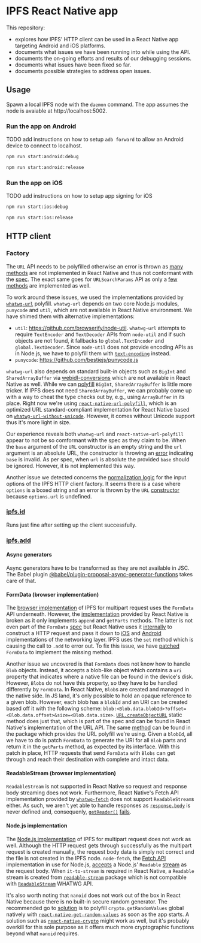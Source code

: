 # IPFS React Native app

This repository:
- explores how IPFS' HTTP client can be used in a React Native app targeting Android and iOS platforms.
- documents what issues we have been running into while using the API.
- documents the on-going efforts and results of our debugging sessions.
- documents what issues have been fixed so far.
- documents possible strategies to address open issues.

## Usage

Spawn a local IPFS node with the `daemon` command. The app assumes the node is avaiable at http://localhost:5002.

### Run the app on Android

TODO add instructions on how to setup `adb forward` to allow an Android device to connect to localhost.

```sh
npm run start:android:debug
```
```sh
npm run start:android:release
```

### Run the app on iOS

TODO add instructions on how to setup app signing for iOS

```sh
npm run start:ios:debug
```
```sh
npm run start:ios:release
```

## HTTP client

### Factory

The `URL` API needs to be polyfilled otherwise an error is thrown as [many methods](https://github.com/facebook/react-native/blob/cd347a7e0ed29ae1049e041fcb34588e1aac76f9/Libraries/Blob/URL.js#L115) are not implemented in React Native and thus not conformant with the [spec](https://url.spec.whatwg.org). The exact same goes for `URLSearchParams` API as only a [few methods](https://github.com/facebook/react-native/blob/cd347a7e0ed29ae1049e041fcb34588e1aac76f9/Libraries/Blob/URL.js#L56) are implemented as well.

To work around these issues, we used the implementations provided by [`whatwg-url`](https://github.com/jsdom/whatwg-url) polyfill. `whatwg-url` depends on two core Node.js modules, `punycode` and `util`, which are not available in React Native environment. We have shimed them with alternative implementations:

- `util`: https://github.com/browserify/node-util. `whatwg-url` attempts to require `TextEncoder` and `TextDecoder` APIs from `node-util` and if such objects are not found, it fallbacks to `global.TextEncoder` and `global.TextDecoder`. Since `node-util` does not provide encoding APIs as in Node.js, we have to polyfill them with [`text-encoding`](https://github.com/inexorabletash/text-encoding) instead.
- `punycode`: https://github.com/bestiejs/punycode.js

`whatwg-url` also depends on standard built-in objects such as `BigInt` and `SharedArrayBuffer` via [webidl-conversions](https://github.com/jsdom/webidl-conversions) which are not available in React Native as well. While we can [polyfill](https://github.com/peterolson/BigInteger.js) `BigInt`, `SharedArrayBuffer` is little more tricker. If IPFS does not need `SharedArrayBuffer`, we can probably come up with a way to cheat the type checks out by, e.g., using `ArrayBuffer` in its place. Right now we're using [`react-native-url-polyfill`](https://github.com/charpeni/react-native-url-polyfill), which is an optimized URL standard-compliant implementation for React Native based on [`whatwg-url-without-unicode`](https://github.com/charpeni/whatwg-url). However, it comes without Unicode support thus it's more light in size.

Our experience reveals both `whatwg-url` and `react-native-url-polyfill` appear to not be so comformant with the spec as they claim to be. When the `base` argument of the `URL` constructor is an empty string and the `url` argument is an absolute URL, the constructor is throwing an [error](https://github.com/charpeni/whatwg-url/blob/f934c822a2598ecef25ca7b224e96c29f7e52c65/lib/URL-impl.js#L15) indicating `base` is invalid. As per spec, when `url` is absolute the provided `base` should be ignored. However, it is not implemented this way.

Another issue we detected concerns the [normalization logic](https://github.com/ipfs/js-ipfs/blob/3ff833db6444a3e931db9b76bf74c3420e57ee02/packages/ipfs-http-client/src/lib/core.js#L21) for the input options of the IPFS HTTP client factory. It seems there is a case where `options` is a boxed string and an error is thrown by the `URL` [constructor](https://github.com/ipfs/js-ipfs/blob/3ff833db6444a3e931db9b76bf74c3420e57ee02/packages/ipfs-http-client/src/lib/core.js#L28) because `options.url` is undefined.

### [ipfs.id](https://github.com/ipfs/js-ipfs/blob/master/docs/core-api/MISCELLANEOUS.md#ipfsidoptions)

Runs just fine after setting up the client successfully.

### [ipfs.add](https://github.com/ipfs/js-ipfs/blob/master/docs/core-api/FILES.md#ipfsadddata-options)

#### Async generators

Async generators have to be transformed as they are not available in JSC. The Babel plugin [@babel/plugin-proposal-async-generator-functions](https://babeljs.io/docs/en/babel-plugin-proposal-async-generator-functions) takes care of that.

#### FormData (browser implementation)

The [browser implementation](https://github.com/ipfs/js-ipfs/blob/3ff833db6444a3e931db9b76bf74c3420e57ee02/packages/ipfs-http-client/src/lib/multipart-request.browser.js) of IPFS for multipart request uses the `FormData` API underneath. However, the [implementation](https://github.com/facebook/react-native/blob/cd347a7e0ed29ae1049e041fcb34588e1aac76f9/Libraries/Network/FormData.js#L51) provided by React Native is broken as it only implements `append` and `getParts` methods. The latter is not even part of the `FormData` [spec](https://xhr.spec.whatwg.org/#interface-formdata) but React Native uses it [internally](https://github.com/facebook/react-native/blob/61cfa97067eec6d33c23670ae2128348fcff5d1b/Libraries/Network/convertRequestBody.js#L34) to construct a HTTP request and pass it down to [iOS](https://github.com/facebook/react-native/blob/61cfa97067eec6d33c23670ae2128348fcff5d1b/Libraries/Network/RCTNetworking.ios.js) and [Android](https://github.com/facebook/react-native/blob/61cfa97067eec6d33c23670ae2128348fcff5d1b/Libraries/Network/RCTNetworking.android.js) implementations of the networking layer. IPFS uses the `set` method which is causing the call to `.add` to error out. To fix this issue, we have [patched](patches/react-native+0.63.2.patch) `FormData` to implement the missing method. 

Another issue we uncovered is that `FormData` does not know how to handle `Blob` objects. Instead, it accepts a blob-like object which contains a `uri` property that indicates where a native file can be found in the device's disk. However, `Blob`s do not have this property, so they have to be handled differently by `FormData`. In React Native, `Blob`s are created and managed in the native side. In JS land, it's only possible to hold an opaque reference to a given blob. However, each blob has a `blobId` and an URI can be created based off it with the following scheme: `blob:<Blob.data.blobId>?offset=<Blob.data.offset>&size=<Blob.data.size>`. [`URL.createObjectURL`](https://github.com/facebook/react-native/blob/4409642811c787052e0baeb92e2679a96002c1e3/Libraries/Blob/URL.js#L118) static method does just that, which is part of the spec and can be found in React Native's implementation of the URL API. The same [method](https://github.com/charpeni/react-native-url-polyfill/blob/c32cbdc97fb6569edd6d941c3600196debeb0ad5/js/URL.js#L45) can be found in the package which provides the URL polyfill we're using. Given a `blobId`, all we have to do is patch `FormData` to generate the URI for all `Blob` parts and return it in the `getParts` method, as expected by its interface. With this patch in place, HTTP requests that send `FormData` with `Blobs` can get through and reach their destination with complete and intact data. 

#### ReadableStream (browser implementation)

`ReadableStream` is not supported in React Native so request and response body streaming does not work. Furthermore, React Native's Fetch API implementation provided by [`whatwg-fetch`](https://github.com/github/fetch) does not support `ReadableStream`s either. As such, we aren't yet able to handle responses as [`response.body`](https://developer.mozilla.org/en-US/docs/Web/API/Response#Body_Interface_Properties) is never defined and, consequenly, [`getReader()`](https://developer.mozilla.org/en-US/docs/Web/API/ReadableStream/getReader) [fails](https://github.com/ipfs/js-ipfs-utils/blob/78edc8b4129f0acd37a3d275bdd8a7a9ff989b5c/src/http.js#L297).

#### Node.js implementation

The [Node.js implementation](https://github.com/ipfs/js-ipfs/blob/3ff833db6444a3e931db9b76bf74c3420e57ee02/packages/ipfs-http-client/src/lib/multipart-request.js) of IPFS for multipart request does not work as well. Although the HTTP request gets through successfully as the multipart request is created manually, the request body data is simply not correct and the file is not created in the IPFS node. `node-fetch`, the [Fetch API](https://fetch.spec.whatwg.org/) implementation in use for Node.js, [accepts](https://github.com/node-fetch/node-fetch#bodybody) a Node.js' `Readable` [stream](https://github.com/ipfs/js-ipfs/blob/3ff833db6444a3e931db9b76bf74c3420e57ee02/packages/ipfs-http-client/src/lib/multipart-request.js#L71) as the request body. When `it-to-stream` is required in React Native, a `Readable` stream is created from [`readable-stream`](https://github.com/alanshaw/it-to-stream/blob/d7e9611ce126f9ea4282459bc85be1fa0c18ee2a/src/duplex.js#L55) package which is not compatible with [`ReadableStream`](https://streams.spec.whatwg.org/#readablestream) WHATWG API.

It's also worth noting that `nanoid` does not work out of the box in React Native because there is no built-in secure random generator. The recommended go to [solution](https://github.com/ai/nanoid/blob/a3770f1d80dc23220bd51a87a27acedf85a3050f/index.browser.js#L13) is to polyfill `crypto.getRandomValues` global natively with [`react-native-get-random-values`](https://github.com/LinusU/react-native-get-random-values) as soon as the app starts. A solution such as [`react-native-crypto`](https://github.com/tradle/react-native-crypto) might work as well, but it's probably overkill for this sole purpose as it offers much more cryptographic functions beyond what `nanoid` requires.

